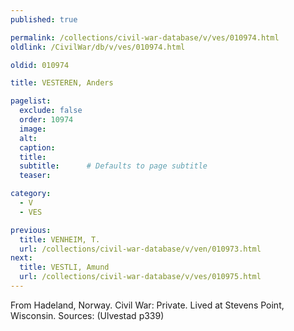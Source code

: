 ```yaml
---
published: true

permalink: /collections/civil-war-database/v/ves/010974.html
oldlink: /CivilWar/db/v/ves/010974.html

oldid: 010974

title: VESTEREN, Anders

pagelist:
  exclude: false
  order: 10974
  image: 
  alt:
  caption:
  title:
  subtitle:      # Defaults to page subtitle
  teaser:

category: 
  - V 
  - VES

previous:
  title: VENHEIM, T.
  url: /collections/civil-war-database/v/ven/010973.html  
next:
  title: VESTLI, Amund
  url: /collections/civil-war-database/v/ves/010975.html   
---
```

From Hadeland, Norway. Civil War: Private. Lived at Stevens Point, Wisconsin. Sources: (Ulvestad p339)